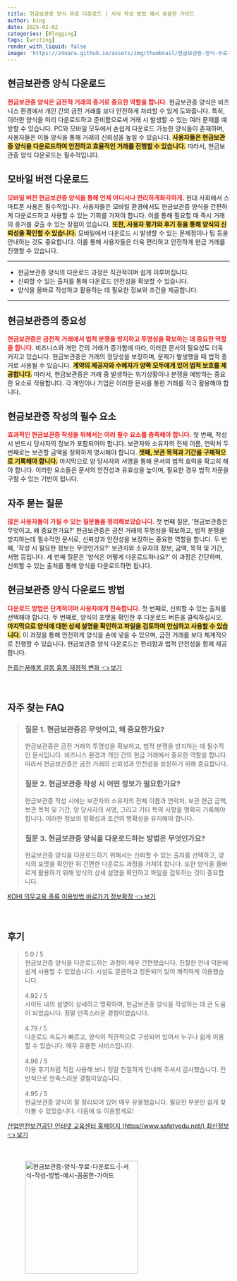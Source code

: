 ```yaml
---
title: 현금보관증 양식 무료 다운로드 | 서식 작성 방법 예시 꼼꼼한 가이드
author: bing
date: 2025-02-02
categories: [Blogging]
tags: [writing]
render_with_liquid: false
image: 'https://24nara.github.io/assets/img/thumbnail/현금보관증-양식-무료-다운로드-|-서식-작성-방법-예시-꼼꼼한-가이드.webp'
---
```



<h2 id='현금보관증_양식_다운로드'>현금보관증 양식 다운로드</h2>

<p><b><span style="color: #ee2323;">현금보관증 양식은 금전적 거래의 증거로 중요한 역할을 합니다.</span></b> 현금보관증 양식은 비즈니스 환경에서 개인 간의 금전 거래를 보다 안전하게 처리할 수 있게 도와줍니다. 특히, 이러한 양식을 미리 다운로드하고 준비함으로써 거래 시 발생할 수 있는 여러 문제를 예방할 수 있습니다. PC와 모바일 모두에서 손쉽게 다운로드 가능한 양식들이 존재하며, 사용자들은 이들 양식을 통해 거래의 신뢰성을 높일 수 있습니다. <b><span style="background-color: #ffe066;">사용자들은 현금보관증 양식을 다운로드하여 안전하고 효율적인 거래를 진행할 수 있습니다.</span></b> 따라서, 현금보관증 양식 다운로드는 필수적입니다.</p>

<h2 id='모바일_버전_다운로드'>모바일 버전 다운로드</h2>

<p><b><span style="color: #ee2323;">모바일 버전 현금보관증 양식을 통해 언제 어디서나 편리하게화각하게.</span></b> 현대 사회에서 스마트폰 사용은 필수적입니다. 사용자들은 모바일 환경에서도 현금보관증 양식을 간편하게 다운로드하고 사용할 수 있는 기회를 가져야 합니다. 이를 통해 필요할 때 즉시 거래의 증거를 갖출 수 있는 장점이 있습니다. <b><span style="background-color: #ffe066;">또한, 사용자 평가와 후기 등을 통해 양식의 신뢰성을 확인할 수 있습니다.</span></b> 모바일에서 다운로드 시 발생할 수 있는 문제점이나 팁 등을 안내하는 것도 중요합니다. 이를 통해 사용자들은 더욱 편리하고 안전하게 현금 거래를 진행할 수 있습니다.</p>

<hr />

<ul>
    <li>현금보관증 양식의 다운로드 과정은 직관적이며 쉽게 이루어집니다.</li>
    <li>신뢰할 수 있는 출처를 통해 다운로드 안전성을 확보할 수 있습니다.</li>
    <li>양식을 올바로 작성하고 활용하는 데 필요한 정보와 조건을 제공합니다.</li>
</ul>

<hr />

<h2 id='현금보관증_중요성'>현금보관증의 중요성</h2>

<p><b><span style="color: #ee2323;">현금보관증은 금전적 거래에서 법적 분쟁을 방지하고 투명성을 확보하는 데 중요한 역할을 합니다.</span></b> 비즈니스와 개인 간의 거래가 증가함에 따라, 이러한 문서의 필요성도 더욱 커지고 있습니다. 현금보관증은 거래의 정당성을 보장하며, 문제가 발생했을 때 법적 증거로 사용될 수 있습니다. <b><span style="background-color: #ffe066;">계약의 제공자와 수혜자가 양쪽 모두에게 있어 법적 보호를 제공합니다.</span></b> 따라서, 현금보관증은 거래 중 발생하는 위기상황이나 분쟁을 예방하는 중요한 요소로 작용합니다. 각 개인이나 기업은 이러한 문서를 통한 거래를 적극 활용해야 합니다.</p>

<h2 id='현금보관증_작성_필수_요소'>현금보관증 작성의 필수 요소</h2>

<p><b><span style="color: #ee2323;">효과적인 현금보관증 작성을 위해서는 여러 필수 요소를 충족해야 합니다.</span></b> 첫 번째, 작성 시 반드시 당사자의 정보가 포함되어야 합니다. 보관자와 소유자의 전체 이름, 연락처 두 번째로는 보관할 금액을 정확하게 명시해야 합니다. <b><span style="background-color: #ffe066;">셋째, 보관 목적과 기간을 구체적으로 기록해야 합니다.</span></b> 마지막으로 양 당사자의 서명을 통해 문서의 법적 효력을 확고히 해야 합니다. 이러한 요소들은 문서의 안전성과 유효성을 높이며, 필요한 경우 법적 자문을 구할 수 있는 기반이 됩니다.</p>

<h2 id='자주_묻는_질문'>자주 묻는 질문</h2>

<p><b><span style="color: #ee2323;">많은 사용자들이 가질 수 있는 질문들을 정리해보았습니다.</span></b> 첫 번째 질문, '현금보관증은 무엇이고, 왜 중요한가요?' 현금보관증은 금전 거래의 투명성을 확보하고, 법적 분쟁을 방지하는데 필수적인 문서로, 신뢰성과 안전성을 보장하는 중요한 역할을 합니다. 두 번째, '작성 시 필요한 정보는 무엇인가요?' 보관자와 소유자의 정보, 금액, 목적 및 기간, 서명 등입니다. 세 번째 질문은 '양식은 어떻게 다운로드하나요?' 이 과정은 간단하며, 신뢰할 수 있는 출처를 통해 양식을 다운로드하면 됩니다.</p>

<h2 id='다운로드_방법'>현금보관증 양식 다운로드 방법</h2>

<p><b><span style="color: #ee2323;">다운로드 방법은 단계적이며 사용자에게 친숙합니다.</span></b> 첫 번째로, 신뢰할 수 있는 출처를 선택해야 합니다. 두 번째로, 양식의 포맷을 확인한 후 다운로드 버튼을 클릭하십시오. <b><span style="background-color: #ffe066;">마지막으로 양식에 대한 상세 설명을 확인하고 파일을 검토하여 안심하고 사용할 수 있습니다.</span></b> 이 과정을 통해 안전하게 양식을 손에 넣을 수 있으며, 금전 거래를 보다 체계적으로 진행할 수 있습니다. 현금보관증 양식 다운로드는 편리함과 법적 안전성을 함께 제공합니다.</p>


<p><a class="click-button" title="돈줍는꿈해몽 길몽 흉몽 재정적 변화" href="https://24nara.github.io/posts/%EB%8F%88%EC%A4%8D%EB%8A%94%EA%BF%88%ED%95%B4%EB%AA%BD-%EA%B8%B8%EB%AA%BD-%ED%9D%89%EB%AA%BD-%EC%9E%AC%EC%A0%95%EC%A0%81-%EB%B3%80%ED%99%94/" rel="dofollow">돈줍는꿈해몽 길몽 흉몽 재정적 변화 👈 보기</a></p><br>
<h2 id='자주_찾는_FAQ'>자주 찾는 FAQ</h2>
<div itemscope="" itemtype="https://schema.org/FAQPage">
<blockquote>
<div itemscope="" itemprop="mainEntity" itemtype="https://schema.org/Question">
<h3 itemprop="name">질문 1. 현금보관증은 무엇이고, 왜 중요한가요?</h3>
<div itemscope="" itemprop="acceptedAnswer" itemtype="https://schema.org/Answer">
<span itemprop="text">
<p>현금보관증은 금전 거래의 투명성을 확보하고, 법적 분쟁을 방지하는 데 필수적인 문서입니다. 비즈니스 환경과 개인 간의 현금 거래에서 중요한 역할을 합니다. 따라서 현금보관증은 금전 거래의 신뢰성과 안전성을 보장하기 위해 중요합니다.</p>
</span>
</div>
</div>
<div itemscope="" itemprop="mainEntity" itemtype="https://schema.org/Question">
<h3 itemprop="name">질문 2. 현금보관증 작성 시 어떤 정보가 필요한가요?</h3>
<div itemscope="" itemprop="acceptedAnswer" itemtype="https://schema.org/Answer">
<span itemprop="text">
<p>현금보관증 작성 시에는 보관자와 소유자의 전체 이름과 연락처, 보관 현금 금액, 보관 목적 및 기간, 양 당사자의 서명, 그리고 기타 특약 사항을 명확히 기록해야 합니다. 이러한 정보의 정확성과 조건의 명확성을 유지해야 합니다.</p>
</span>
</div>
</div>
<div itemscope="" itemprop="mainEntity" itemtype="https://schema.org/Question">
<h3 itemprop="name">질문 3. 현금보관증 양식을 다운로드하는 방법은 무엇인가요?</h3>
<div itemscope="" itemprop="acceptedAnswer" itemtype="https://schema.org/Answer">
<span itemprop="text">
<p>현금보관증 양식을 다운로드하기 위해서는 신뢰할 수 있는 출처를 선택하고, 양식의 포맷을 확인한 뒤 간편한 다운로드 과정을 거쳐야 합니다. 또한 양식을 올바르게 활용하기 위해 양식의 상세 설명을 확인하고 파일을 검토하는 것이 중요합니다.</p>
</span>
</div>
</div>
</blockquote>
</div>
<p><a class="click-button" title="KOHI 의무교육 종류 이용방법 바로가기 정보확장" href="https://24nara.github.io/posts/KOHI-%EC%9D%98%EB%AC%B4%EA%B5%90%EC%9C%A1-%EC%A2%85%EB%A5%98-%EC%9D%B4%EC%9A%A9%EB%B0%A9%EB%B2%95-%EB%B0%94%EB%A1%9C%EA%B0%80%EA%B8%B0-%EC%A0%95%EB%B3%B4%ED%99%95%EC%9E%A5/" rel="dofollow">KOHI 의무교육 종류 이용방법 바로가기 정보확장 👈 보기</a></p><br>
<h2 id='후기'>후기</h2>
<div itemscope itemtype="https://schema.org/Product">
  <blockquote>
  <div itemprop="review" itemscope itemtype="https://schema.org/Review">
      <div itemprop="reviewRating" itemscope itemtype="https://schema.org/Rating"> <span itemprop="ratingValue">5.0</span> / <span itemprop="bestRating">5</span> </div>
      <span itemprop="reviewBody">현금보관증 양식을 다운로드하는 과정이 매우 간편했습니다. 친절한 안내 덕분에 쉽게 사용할 수 있었습니다. 시설도 깔끔하고 정돈되어 있어 쾌적하게 이용했습니다.</span>
  </div>
  <br>
  <div itemprop="review" itemscope itemtype="https://schema.org/Review">
      <div itemprop="reviewRating" itemscope itemtype="https://schema.org/Rating"> <span itemprop="ratingValue">4.92</span> / <span itemprop="bestRating">5</span> </div>
      <span itemprop="reviewBody">사이트 내의 설명이 상세하고 명확하여, 현금보관증 양식을 작성하는 데 큰 도움이 되었습니다. 정말 만족스러운 경험이었습니다.</span>
  </div>
  <br>
  <div itemprop="review" itemscope itemtype="https://schema.org/Review">
      <div itemprop="reviewRating" itemscope itemtype="https://schema.org/Rating"> <span itemprop="ratingValue">4.79</span> / <span itemprop="bestRating">5</span> </div>
      <span itemprop="reviewBody">다운로드 속도가 빠르고, 양식이 직관적으로 구성되어 있어서 누구나 쉽게 이용할 수 있습니다. 매우 유용한 서비스입니다.</span>
  </div>
  <br>
  <div itemprop="review" itemscope itemtype="https://schema.org/Review">
      <div itemprop="reviewRating" itemscope itemtype="https://schema.org/Rating"> <span itemprop="ratingValue">4.96</span> / <span itemprop="bestRating">5</span> </div>
      <span itemprop="reviewBody">이용 후기처럼 직접 사용해 보니 정말 친절하게 안내해 주셔서 감사했습니다. 전반적으로 만족스러운 경험이었습니다.</span>
  </div>
  <br>
  <div itemprop="review" itemscope itemtype="https://schema.org/Review">
      <div itemprop="reviewRating" itemscope itemtype="https://schema.org/Rating"> <span itemprop="ratingValue">4.95</span> / <span itemprop="bestRating">5</span> </div>
      <span itemprop="reviewBody">현금보관증 양식이 잘 정리되어 있어 매우 유용했습니다. 필요한 부분만 쉽게 찾아볼 수 있었습니다. 다음에 또 이용할게요!</span>
  </div>
  </blockquote>
</div>
<p><a class="click-button" title="산업안전보건공단 인터넷 교육센터 홈페이지 (https//www.safetyedu.net/) 최신정보" href="https://24nara.github.io/posts/%EC%82%B0%EC%97%85%EC%95%88%EC%A0%84%EB%B3%B4%EA%B1%B4%EA%B3%B5%EB%8B%A8-%EC%9D%B8%ED%84%B0%EB%84%B7-%EA%B5%90%EC%9C%A1%EC%84%BC%ED%84%B0-%ED%99%88%ED%8E%98%EC%9D%B4%EC%A7%80-(httpswww.safetyedu.net)-%EC%B5%9C%EC%8B%A0%EC%A0%95%EB%B3%B4/" rel="dofollow">산업안전보건공단 인터넷 교육센터 홈페이지 (https//www.safetyedu.net/) 최신정보 👈 보기</a></p><br>
<figure class="image"><img src="https://24nara.github.io/assets/img/thumbnail/현금보관증-양식-무료-다운로드-|-서식-작성-방법-예시-꼼꼼한-가이드.webp" alt="현금보관증-양식-무료-다운로드-|-서식-작성-방법-예시-꼼꼼한-가이드" width="256" height="256"></figure>